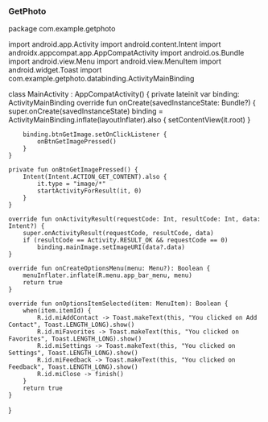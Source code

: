 ### GetPhoto

package com.example.getphoto

import android.app.Activity
import android.content.Intent
import androidx.appcompat.app.AppCompatActivity
import android.os.Bundle
import android.view.Menu
import android.view.MenuItem
import android.widget.Toast
import com.example.getphoto.databinding.ActivityMainBinding

class MainActivity : AppCompatActivity() {
    private lateinit var binding: ActivityMainBinding
    override fun onCreate(savedInstanceState: Bundle?) {
        super.onCreate(savedInstanceState)
        binding = ActivityMainBinding.inflate(layoutInflater).also { setContentView(it.root) }

        binding.btnGetImage.setOnClickListener {
            onBtnGetImagePressed()
        }
    }

    private fun onBtnGetImagePressed() {
        Intent(Intent.ACTION_GET_CONTENT).also {
            it.type = "image/*"
            startActivityForResult(it, 0)
        }
    }

    override fun onActivityResult(requestCode: Int, resultCode: Int, data: Intent?) {
        super.onActivityResult(requestCode, resultCode, data)
        if (resultCode == Activity.RESULT_OK && requestCode == 0)
            binding.mainImage.setImageURI(data?.data)
    }

    override fun onCreateOptionsMenu(menu: Menu?): Boolean {
        menuInflater.inflate(R.menu.app_bar_menu, menu)
        return true
    }

    override fun onOptionsItemSelected(item: MenuItem): Boolean {
        when(item.itemId) {
            R.id.miAddContact -> Toast.makeText(this, "You clicked on Add Contact", Toast.LENGTH_LONG).show()
            R.id.miFavorites -> Toast.makeText(this, "You clicked on Favorites", Toast.LENGTH_LONG).show()
            R.id.miSettings -> Toast.makeText(this, "You clicked on Settings", Toast.LENGTH_LONG).show()
            R.id.miFeedback -> Toast.makeText(this, "You clicked on Feedback", Toast.LENGTH_LONG).show()
            R.id.miClose -> finish()
        }
        return true
    }
}
